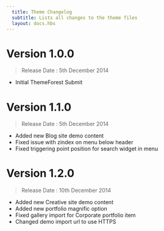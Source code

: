 ```yaml
---
  title: Theme Changelog
  subtitle: Lists all changes to the theme files
  layout: docs.hbs
---
```


# Version 1.0.0
> Release Date : 5th December 2014
- Initial ThemeForest Submit


# Version 1.1.0
> Release Date : 5th December 2014

- Added new Blog site demo content
- Fixed issue with zindex on menu below header
- Fixed triggering point position for search widget in menu

# Version 1.2.0
> Release Date : 10th December 2014

- Added new Creative site demo content
- Added new portfolio magnific option
- Fixed gallery import for Corporate portfolio item
- Changed demo import url to use HTTPS
